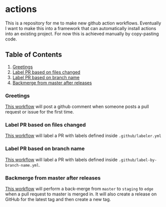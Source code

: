 # actions

This is a repository for me to make new github action workflows. Eventually
I want to make this into a framework that can automatically install actions
into an existing project. For now this is achieved manually by copy-pasting code.

## Table of Contents

1. [Greetings](#greetings)
2. [Label PR based on files changed](#label-PR-based-on-files-changed)
3. [Label PR based on branch name](#label-PR-based-on-branch-name)
4. [Backmerge from master after releases](#backmerge-from-master-after-releases)

### Greetings
[This workflow](https://github.com/codenameyau/actions/blob/master/.github/workflows/greetings.yml)
will post a github comment when someone posts a pull request or issue for the first time.

### Label PR based on files changed

[This workflow](https://github.com/codenameyau/actions/blob/master/.github/workflows/label-pr-by-files-changed.yml)
will label a PR with labels defined inside `.github/labeler.yml`

### Label PR based on branch name

[This workflow](https://github.com/codenameyau/actions/blob/master/.github/workflows/label-pr-by-branch-name.yml)
will label a PR with labels defined inside `.github/label-by-branch-name.yml`.

### Backmerge from master after releases

[This workflow](https://github.com/codenameyau/actions/blob/master/.github/workflows/post-release.yml)
will perform a back-merge from `master` to `staging` to `edge`
when a pull request to master is merged in. It will also create
a release on GitHub for the latest tag and then create a new tag.

